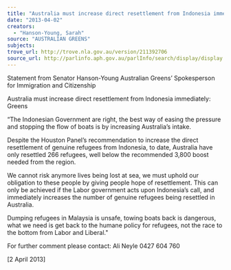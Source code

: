 ```yaml
---
title: "Australia must increase direct resettlement from Indonesia immediately"
date: "2013-04-02"
creators:
  - "Hanson-Young, Sarah"
source: "AUSTRALIAN GREENS"
subjects:
trove_url: http://trove.nla.gov.au/version/211392706
source_url: http://parlinfo.aph.gov.au/parlInfo/search/display/display.w3p;query=Id%3A%22media/pressrel/2343074%22
---
```


 Statement from Senator Hanson-Young  Australian Greens’ Spokesperson for Immigration and Citizenship   

 Australia must increase direct resettlement from Indonesia immediately:  Greens    

 “The Indonesian Government are right, the best way of easing the pressure and stopping the flow of  boats is by increasing Australia’s intake.    

 Despite the Houston Panel’s recommendation to increase the direct resettlement of genuine  refugees from Indonesia, to date, Australia have only resettled 266 refugees, well below the  recommended 3,800 boost needed from the region.    

 We cannot risk anymore lives being lost at sea, we must uphold our obligation to these people by  giving people hope of resettlement. This can only be achieved if the Labor government acts upon  Indonesia’s call, and immediately increases the number of genuine refugees being resettled in  Australia.   

 Dumping refugees in Malaysia is unsafe, towing boats back is dangerous, what we need is get back  to the humane policy for refugees, not the race to the bottom from Labor and Liberal."    

 For further comment please contact: Ali Neyle 0427 604 760   

 [2 April 2013]

